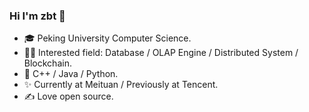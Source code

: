 ### Hi I'm zbt 👋
- 🎓 Peking University Computer Science.
- 👨‍💻 Interested field: Database / OLAP Engine / Distributed System / Blockchain.
- 📖 C++ / Java / Python.
- ✨ Currently at Meituan / Previously at Tencent.
- ✍  Love open source.
